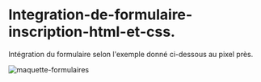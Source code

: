 # Integration-de-formulaire-inscription-html-et-css.

Intégration du formulaire selon l'exemple donné ci-dessous au pixel près. 

![maquette-formulaires](https://user-images.githubusercontent.com/16248461/160216033-5339d5d1-96cd-47e4-8bb9-a0011eb4aeb9.jpg)
